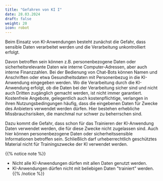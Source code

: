 ```yaml
---
title: "Gefahren von KI I"
date: 28.03.2024
draft: false
weight: 20
icon: robot
---
```

Beim Einsatz von KI-Anwendungen besteht zunächst die Gefahr, dass sensible Daten verarbeitet werden und die Verarbeitung unkontrolliert erfolgt.

Davon betroffen sein können z.B. personenbezogene Daten oder sicherheitsrelevante Daten wie interne Computer-Adressen, aber auch interne Finanzzahlen. Bei der Bedienung von Chat-Bots können Namen und Anschriften oder etwa Gesundheitsdaten mit Personenbezug in die KI-Anwendung eingegeben werden. Wo die Verarbeitung durch die KI-Anwendung erfolgt, ob die Daten bei der Verarbeitung sicher sind und nicht auch Dritten zugänglich gemacht werden, ist nicht immer garantiert. Kostenfreie Angebote, gelegentlich auch kostenpflichtige, verlangen in ihren Nutzungsbedingungen häufig, dass die eingebenen Daten für Zwecke des Anbieters verwendet werden dürfen. Hier bestehen erhebliche Missbrauchsrisiken, die manchmal nur schwer zu beherrschen sind.

Dazu kommt die Gefahr, dass schon für das Trainieren der KI-Anwendung Daten verwendet werden, die für diese Zwecke nicht zugelassen sind. Auch hier können personenbezogene Daten oder sicherheitssensible Informationen betroffen sein. Schließlich darf urheberrechtlich geschütztes Material nicht für Trainingszwecke der KI verwendet werden.

{{% notice note %}}
- Nicht alle KI-Anwendungen dürfen mit allen Daten genutzt werden.
- KI-Anwendungen dürfen nicht mit beliebigen Daten "trainiert" werden.
{{% /notice %}}
